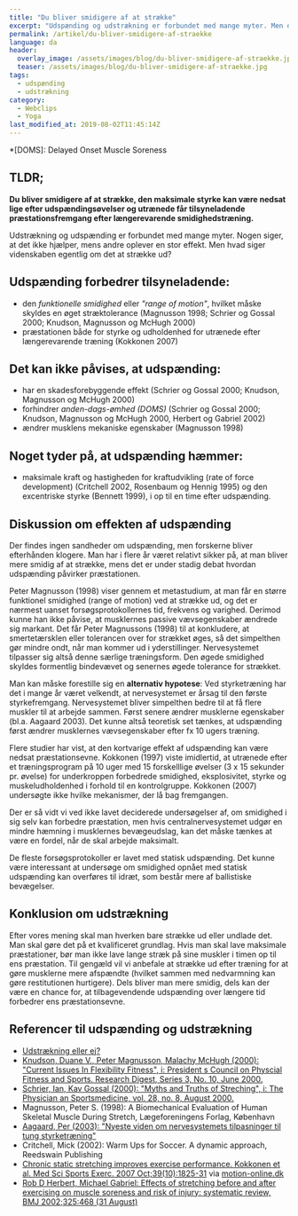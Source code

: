 ```yaml
---
title: "Du bliver smidigere af at strække"
excerpt: "Udspænding og udstrækning er forbundet med mange myter. Men du bliver smidigere af at strække ud!"
permalink: /artikel/du-bliver-smidigere-af-straekke
language: da
header:
  overlay_image: /assets/images/blog/du-bliver-smidigere-af-straekke.jpg
  teaser: /assets/images/blog/du-bliver-smidigere-af-straekke.jpg
tags:
  - udspænding
  - udstrækning
category:
  - Webclips
  - Yoga
last_modified_at: 2019-08-02T11:45:14Z
---
```


*[DOMS]: Delayed Onset Muscle Soreness

## TLDR;

**Du bliver smidigere af at strække, den maksimale styrke kan være nedsat lige efter udspændingsøvelser og utrænede får tilsyneladende præstationsfremgang efter længerevarende smidighedstræning.**

Udstrækning og udspænding er forbundet med mange myter. Nogen siger, at det ikke hjælper, mens andre oplever en stor effekt. Men hvad siger videnskaben egentlig om det at strække ud?

## Udspænding forbedrer tilsyneladende:

- den _funktionelle smidighed_ eller _"range of motion"_, hvilket måske skyldes en øget stræktolerance (Magnusson 1998; Schrier og Gossal 2000; Knudson, Magnusson og McHugh 2000)
- præstationen både for styrke og udholdenhed for utrænede efter længerevarende træning (Kokkonen 2007)

## Det kan ikke påvises, at udspænding:

- har en skadesforebyggende effekt (Schrier og Gossal 2000; Knudson, Magnusson og McHugh 2000)
- forhindrer _anden-dags-ømhed (DOMS)_ (Schrier og Gossal 2000; Knudson, Magnusson og McHugh 2000, Herbert og Gabriel 2002)
- ændrer musklens mekaniske egenskaber (Magnusson 1998)

## Noget tyder på, at udspænding hæmmer:

- maksimale kraft og hastigheden for kraftudvikling (rate of force development) (Critchell 2002, Rosenbaum og Hennig 1995) og den excentriske styrke (Bennett 1999), i op til en time efter udspænding.

## Diskussion om effekten af udspænding

Der findes ingen sandheder om udspænding, men forskerne bliver efterhånden klogere. Man har i flere år været relativt sikker på, at man bliver mere smidig af at strække, mens det er under stadig debat hvordan udspænding påvirker præstationen.

Peter Magnusson (1998) viser gennem et metastudium, at man får en større funktionel smidighed (range of motion) ved at strække ud, og det er nærmest uanset forsøgsprotokollernes tid, frekvens og varighed. Derimod kunne han ikke påvise, at musklernes passive vævsegenskaber ændrede sig markant. Det får Peter Magnussons (1998) til at konkludere, at smertetærsklen eller tolerancen over for strækket øges, så det simpelthen gør mindre ondt, når man kommer ud i yderstillinger. Nervesystemet tilpasser sig altså denne særlige træningsform. Den øgede smidighed skyldes formentlig bindevævet og senernes øgede tolerance for strækket.

Man kan måske forestille sig en **alternativ hypotese**: Ved styrketræning har det i mange år været velkendt, at nervesystemet er årsag til den første styrkefremgang. Nervesystemet bliver simpelthen bedre til at få flere muskler til at arbejde sammen. Først senere ændrer musklerne egenskaber (bl.a. Aagaard 2003). Det kunne altså teoretisk set tænkes, at udspænding først ændrer musklernes vævsegenskaber efter fx 10 ugers træning.

Flere studier har vist, at den kortvarige effekt af udspænding kan være nedsat præstationsevne. Kokkonen (1997) viste imidlertid, at utrænede efter et træningsprogram på 10 uger med 15 forskelllige øvelser (3 x 15 sekunder pr. øvelse) for underkroppen forbedrede smidighed, eksplosivitet, styrke og muskeludholdenhed i forhold til en kontrolgruppe. Kokkonen (2007) undersøgte ikke hvilke mekanismer, der lå bag fremgangen.

Der er så vidt vi ved ikke lavet deciderede undersøgelser af, om smidighed i sig selv kan forbedre præstation, men hvis centralnervesystemet udgør en mindre hæmning i musklernes bevægeudslag, kan det måske tænkes at være en fordel, når de skal arbejde maksimalt.

De fleste forsøgsprotokoller er lavet med statisk udspænding. Det kunne være interessant at undersøge om smidighed opnået med statisk udspænding kan overføres til idræt, som består mere af ballistiske bevægelser.

## Konklusion om udstrækning

Efter vores mening skal man hverken bare strække ud eller undlade det. Man skal gøre det på et kvalificeret grundlag. Hvis man skal lave maksimale præstationer, bør man ikke lave lange stræk på sine muskler i timen op til ens præstation. Til gengæld vil vi anbefale at strække ud efter træning for at gøre musklerne mere afspændte (hvilket sammen med nedvarmning kan gøre restitutionen hurtigere). Dels bliver man mere smidig, dels kan der være en chance for, at tilbagevendende udspænding over længere tid forbedrer ens præstationsevne.

## Referencer til udspænding og udstrækning

- [Udstrækning eller ej?](http://www.helseform.dk/index.php?option=com_content&view=article&id=85:udstraekning-eller-ej&catid=57:traening)
- [Knudson, Duane V., Peter Magnusson, Malachy McHugh (2000): "Current Issues In Flexibility Fitness", i: President s Council on Physcial Fitness and Sports. Research Digest, Series 3, No. 10, June 2000.](http://www.presidentschallenge.org/misc/news_research/research_digests/59131a.pdf)
- [Schrier, Ian, Kav Gossal (2000): "Myths and Truths of Streching", i: The Physician an Sportsmedicine, vol. 28, no. 8, August 2000.](http://www.physsportsmed.com/issues/2000/08_00/shrier.htm)
- Magnusson, Peter S. (1998): A Biomechanical Evaluation of Human Skeletal Muscle During Stretch, Lægeforeningens Forlag, København
- [Aagaard, Per (2003): "Nyeste viden om nervesystemets tilpasninger til tung styrketræning"](http://www.motion-online.dk/styrketraening/styrke_-_artikler/nyeste_viden_om_nervesystemets_tilpasninger_til_tung_styrketraening/)
- Critchell, Mick (2002): Warm Ups for Soccer. A dynamic approach, Reedswain Publishing
- [Chronic static stretching improves exercise performance. Kokkonen et al. Med Sci Sports Exerc. 2007 Oct;39(10):1825-31](http://www.ncbi.nlm.nih.gov/sites/entrez?Db=pubmed&Cmd=ShowDetailView&TermToSearch=17909411&ordinalpos=1&itool=EntrezSystem2.PEntrez.Pubmed.Pubmed_ResultsPanel.Pubmed_RVDocSum) via [motion-online.dk](http://motion-online.dk/sundhed_og_vaegt/sundhed_generelt/udstraekning_oeger_praestationsevnen)
- [Rob D Herbert, Michael Gabriel: Effects of stretching before and after exercising on muscle soreness and risk of injury: systematic review, BMJ 2002;325:468 (31 August)](http://www.bmj.com/cgi/content/abstract/325/7362/468)
